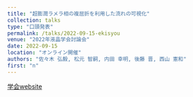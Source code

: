 ```yaml
---
title: "超膨潤ラメラ相の複屈折を利用した流れの可視化"
collection: talks
type: "口頭発表"
permalink: /talks/2022-09-15-ekisyou
venue: "2022年液晶学会討論会"
date: 2022-09-15
location: "オンライン開催"
authors: "佐々木 弘毅, 松元 智嗣, 内田 幸明, 後藤 晋, 西山 憲和"
first: "n"
---
```

<a href="https://jlcs.jp/ekitou/2022/" target="_blank" rel="noopener noreferrer">学会website</a>